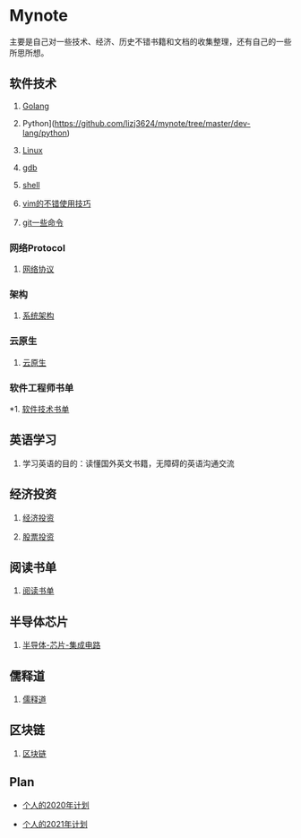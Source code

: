 # Mynote

主要是自己对一些技术、经济、历史不错书籍和文档的收集整理，还有自己的一些所思所想。

## 软件技术

1. [Golang](https://github.com/lizj3624/mynote/tree/master/dev-lang/golang)

2. Python](https://github.com/lizj3624/mynote/tree/master/dev-lang/python)

3. [Linux](https://github.com/lizj3624/mynote/tree/master/linux)

4. [gdb](https://github.com/lizj3624/mynote/blob/master/coder-skill/gdb)

5. [shell](https://github.com/lizj3624/mynote/tree/master/linux/shell)

6. [vim的不错使用技巧](https://github.com/lizj3624/mynote/blob/master/coder-skill/vim)

7. [git一些命令](https://github.com/lizj3624/mynote/blob/master/coder-skill/git)

### 网络Protocol

1. [网络协议](https://github.com/lizj3624/mynote/tree/master/protocol)

### 架构 

1. [系统架构](https://github.com/lizj3624/mynote/tree/master/arch)

### 云原生

1. [云原生](https://github.com/lizj3624/mynote/tree/master/Cloud-Native)

### 软件工程师书单

*1. [软件技术书单](https://github.com/lizj3624/mynote/tree/master/coder-skills)

## 英语学习

1. 学习英语的目的：读懂国外英文书籍，无障碍的英语沟通交流

## 经济投资

1. [经济投资](https://github.com/lizj3624/mynote/tree/master/reading-notes)

2. [股票投资](https://github.com/lizj3624/mynote/tree/master/stock-finance)

## 阅读书单 

1. [阅读书单](https://github.com/lizj3624/mynote/tree/master/reading-notes)

## 半导体芯片

1. [半导体-芯片-集成电路](https://github.com/lizj3624/mynote/tree/master/IC-Chip)

## 儒释道

1. [儒释道](https://github.com/lizj3624/mynote/blob/master/%E5%84%92%E9%87%8A%E9%81%93/README.md)

## 区块链

1. [区块链](https://github.com/lizj3624/mynote/tree/master/blockchain)

## Plan

* [个人的2020年计划](https://github.com/lizj3624/mynote/blob/master/plans/2020-plan.md)

* [个人的2021年计划](https://github.com/lizj3624/mynote/blob/master/plans/2021-plan.md)

